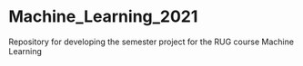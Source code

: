 # Machine_Learning_2021
Repository for developing the semester project for the RUG course Machine Learning
